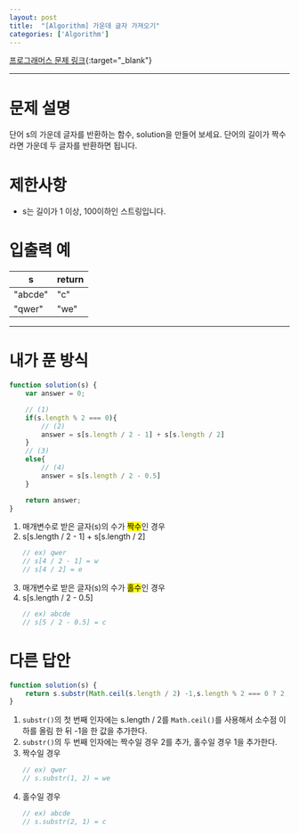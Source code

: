 ```yaml
---
layout: post
title:  "[Algorithm] 가운데 글자 가져오기"
categories: ['Algorithm']
---
```


[프로그래머스 문제 링크](https://programmers.co.kr/learn/courses/30/lessons/12903){:target="_blank"}

---

# 문제 설명

단어 s의 가운데 글자를 반환하는 함수, solution을 만들어 보세요. 단어의 길이가 짝수라면 가운데 두 글자를 반환하면 됩니다.

# 제한사항

- s는 길이가 1 이상, 100이하인 스트링입니다.


# 입출력 예

| s       | return |
| ------- | ------ |
| "abcde" | "c"    |
| "qwer"  | "we"   |


---

# 내가 푼 방식

```js
function solution(s) {
    var answer = 0;

    // (1)
    if(s.length % 2 === 0){
        // (2)
        answer = s[s.length / 2 - 1] + s[s.length / 2]
    }
    // (3)
    else{
        // (4)
        answer = s[s.length / 2 - 0.5]
    }

    return answer;
}
```

1. 매개변수로 받은 글자(s)의 수가 <mark>짝수</mark>인 경우
2. s[s.length / 2 - 1] + s[s.length / 2]
    ```js
    // ex) qwer
    // s[4 / 2 - 1] = w
    // s[4 / 2] = e
    ```
3. 매개변수로 받은 글자(s)의 수가 <mark>홀수</mark>인 경우
4. s[s.length / 2 - 0.5]
    ```js
    // ex) abcde
    // s[5 / 2 - 0.5] = c
    ```

# 다른 답안

```js
function solution(s) {
    return s.substr(Math.ceil(s.length / 2) -1,s.length % 2 === 0 ? 2 : 1)
}
```

1. `substr()`의 첫 번째 인자에는 s.length / 2를 `Math.ceil()`를 사용해서 소수점 이하를 올림 한 뒤 -1을 한 값을 추가한다.
2. `substr()`의 두 번째 인자에는 짝수일 경우 2를 추가, 홀수일 경우 1을 추가한다.  
3. 짝수일 경우
    ```js
    // ex) qwer
    // s.substr(1, 2) = we
    ```
4. 홀수일 경우
    ```js
    // ex) abcde
    // s.substr(2, 1) = c
    ```


